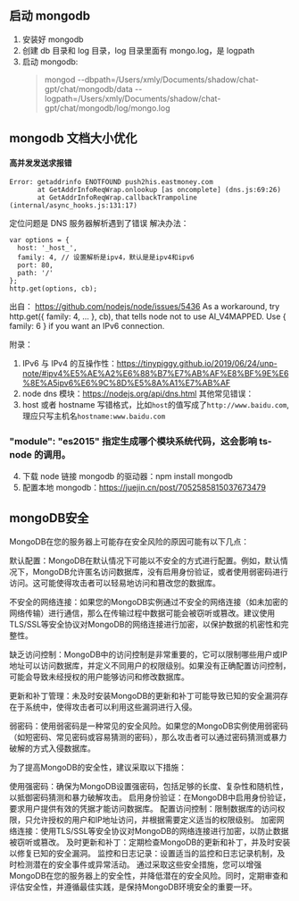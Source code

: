 ## 启动 mongodb

1. 安装好 mongodb
2. 创建 db 目录和 log 目录，log 目录里面有 mongo.log，是 logpath
3. 启动 mongodb:
   > mongod --dbpath=/Users/xmly/Documents/shadow/chat-gpt/chat/mongodb/data --logpath=/Users/xmly/Documents/shadow/chat-gpt/chat/mongodb/log/mongo.log

## mongodb 文档大小优化




#### 高并发发送求报错

```
Error: getaddrinfo ENOTFOUND push2his.eastmoney.com
       at GetAddrInfoReqWrap.onlookup [as oncomplete] (dns.js:69:26)
       at GetAddrInfoReqWrap.callbackTrampoline (internal/async_hooks.js:131:17)
```

定位问题是 DNS 服务器解析遇到了错误
解决办法：

```
var options = {
  host: '_host_',
  family: 4, // 设置解析是ipv4，默认是是ipv4和ipv6
  port: 80,
  path: '/'
};
http.get(options, cb);
```

出自： https://github.com/nodejs/node/issues/5436
As a workaround, try http.get({ family: 4, ... }, cb), that tells node not to use AI_V4MAPPED. Use { family: 6 } if you want an IPv6 connection.

<!-- 猜想是：dns 模块对域名解析有一定的性能限制，当并发量达到一定程度时，就会出现超时，从而导致各种问题。那为什么使用IP-v4就能得到一定程度的改善呢？我的猜想是：默认情况下，dns 模块使用的是IP-v4和IP-v6进行域名解析，在切换解析规则时或者使用不同的规则对性能有一定的依赖，当指定使用IP-v4的时候，能够使得 dns 模块发挥最佳的性能，从而使问题得到一定的改善。 -->

附录：

1. IPv6 与 IPv4 的互操作性：https://tinypiggy.github.io/2019/06/24/unp-note/#ipv4%E5%AE%A2%E6%88%B7%E7%AB%AF%E8%BF%9E%E6%8E%A5ipv6%E6%9C%8D%E5%8A%A1%E7%AB%AF
2. node dns 模块：https://nodejs.org/api/dns.html
   其他常见错误：
3. host 或者 hostname 写错格式，比如`host`的值写成了`http://www.baidu.com`,理应只写主机名`hostname:www.baidu.com`

### "module": "es2015" 指定生成哪个模块系统代码，这会影响 ts-node 的调用。

4. 下载 node 链接 mongodb 的驱动器：npm install mongodb
5. 配置本地 mongodb：https://juejin.cn/post/7052585815037673479






## mongoDB安全


MongoDB在您的服务器上可能存在安全风险的原因可能有以下几点：

默认配置：MongoDB在默认情况下可能以不安全的方式进行配置。例如，默认情况下，MongoDB允许匿名访问数据库，没有启用身份验证，或者使用弱密码进行访问。这可能使得攻击者可以轻易地访问和篡改您的数据库。

不安全的网络连接：如果您的MongoDB实例通过不安全的网络连接（如未加密的网络传输）进行通信，那么在传输过程中数据可能会被窃听或篡改。建议使用TLS/SSL等安全协议对MongoDB的网络连接进行加密，以保护数据的机密性和完整性。

缺乏访问控制：MongoDB中的访问控制是非常重要的，它可以限制哪些用户或IP地址可以访问数据库，并定义不同用户的权限级别。如果没有正确配置访问控制，可能会导致未经授权的用户能够访问和修改数据库。

更新和补丁管理：未及时安装MongoDB的更新和补丁可能导致已知的安全漏洞存在于系统中，使得攻击者可以利用这些漏洞进行入侵。

弱密码：使用弱密码是一种常见的安全风险。如果您的MongoDB实例使用弱密码（如短密码、常见密码或容易猜测的密码），那么攻击者可以通过密码猜测或暴力破解的方式入侵数据库。

为了提高MongoDB的安全性，建议采取以下措施：

使用强密码：确保为MongoDB设置强密码，包括足够的长度、复杂性和随机性，以抵御密码猜测和暴力破解攻击。
启用身份验证：在MongoDB中启用身份验证，要求用户提供有效的凭据才能访问数据库。
配置访问控制：限制数据库的访问权限，只允许授权的用户和IP地址访问，并根据需要定义适当的权限级别。
加密网络连接：使用TLS/SSL等安全协议对MongoDB的网络连接进行加密，以防止数据被窃听或篡改。
及时更新和补丁：定期检查MongoDB的更新和补丁，并及时安装以修复已知的安全漏洞。
监控和日志记录：设置适当的监控和日志记录机制，及时检测潜在的安全事件或异常活动。
通过采取这些安全措施，您可以增强MongoDB在您的服务器上的安全性，并降低潜在的安全风险。同时，定期审查和评估安全性，并遵循最佳实践，是保持MongoDB环境安全的重要一环。